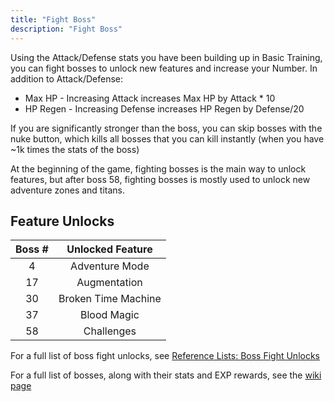 ```yaml
---
title: "Fight Boss"
description: "Fight Boss"
---
```


Using the Attack/Defense stats you have been building up in Basic Training, you can fight bosses to unlock new features and increase your Number. In addition to Attack/Defense:
- Max HP - Increasing Attack increases Max HP by Attack * 10
- HP Regen - Increasing Defense increases HP Regen by Defense/20

If you are significantly stronger than the boss, you can skip bosses with the nuke button, which kills all bosses that you can kill instantly (when you have ~1k times the stats of the boss)

At the beginning of the game, fighting bosses is the main way to unlock features, but after boss 58, fighting bosses is mostly used to unlock new adventure zones and titans.

## Feature Unlocks

| Boss \# | Unlocked Feature    |
| :-----: | :-----------------: |
| 4       | Adventure Mode      |
| 17      | Augmentation        |
| 30      | Broken Time Machine |
| 37      | Blood Magic         |
| 58      | Challenges          |

For a full list of boss fight unlocks, see [Reference Lists: Boss Fight Unlocks](/en/lists/boss-list)

For a full list of bosses, along with their stats and EXP rewards, see the [wiki page](https://ngu-idle.fandom.com/wiki/Boss_Fights)